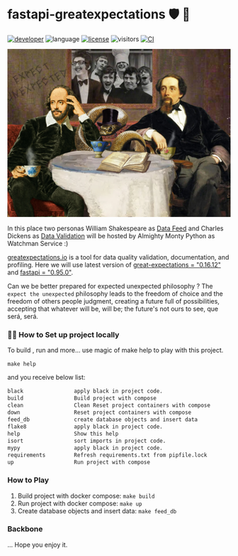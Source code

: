# fastapi-greatexpectations :shield: :eyes:

[![developer](https://img.shields.io/badge/Dev-grillazz-green?style)](https://github.com/grillazz)
![language](https://img.shields.io/badge/language-python-blue?style)
[![license](https://img.shields.io/github/license/grillazz/fastapi-greatexpectations)](https://github.com/grillazz/fastapi-greatexpectations/blob/main/LICENSE)
![visitors](https://visitor-badge.laobi.icu/badge?page_id=grillazz.fastapi-greatexpectations")
[![CI](https://img.shields.io/github/workflow/status/grillazz/fastapi-greatexpectations/Unit%20Tests/main)](https://github.com/grillazz/fastapi-greatexpectations/actions/workflows/build-and-test.yml)

![fastapi-greatexpectations](/static/wunsz.jpg)

In this place two personas William Shakespeare as [Data Feed](https://github.com/catherinedevlin/opensourceshakespeare)
and Charles Dickens as [Data Validation](https://greatexpectations.io/expectations/)
will be hosted by Almighty Monty Python as Watchman Service :)

[greatexpectations.io](https://greatexpectations.io/expectations/) is a tool for data quality validation, documentation, and profiling.
Here we will use latest version of [great-expectations = "0.16.12"](https://pypi.org/project/great-expectations/) 
and [fastapi = "0.95.0"](https://pypi.org/project/fastapi/).

Can we be better prepared for expected unexpected philosophy ?
The `expect the unexpected` philosophy leads to the freedom of
choice and the freedom of others people judgment,
creating a future full of possibilities, accepting that whatever will be,
will be; the future's not ours to see, que será, será.

### :cook: How to Set up project locally

To build , run and more... use magic of make help to play with this project.

```shell
make help
```

and you receive below list:

```text
black                apply black in project code.
build                Build project with compose
clean                Clean Reset project containers with compose
down                 Reset project containers with compose
feed_db              create database objects and insert data
flake8               apply black in project code.
help                 Show this help
isort                sort imports in project code.
mypy                 apply black in project code.
requirements         Refresh requirements.txt from pipfile.lock
up                   Run project with compose
```

### How to Play

1. Build project with docker compose: `make build`
2. Run project with docker compose: `make up`
3. Create database objects and insert data: `make feed_db`

### Backbone

...
Hope you enjoy it.

